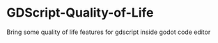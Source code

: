 # GDScript-Quality-of-Life
Bring some quality of life features for gdscript inside godot code editor
